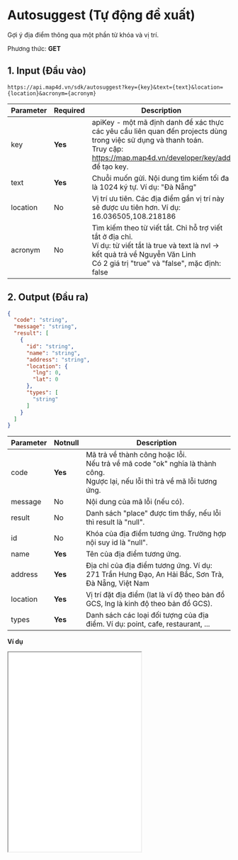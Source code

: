 # Autosuggest (Tự động đề xuất)
Gợi ý địa điểm thông qua một phần từ khóa và vị trí.

Phương thức: **GET**
## 1. Input (Đầu vào)
```
https://api.map4d.vn/sdk/autosuggest?key={key}&text={text}&location={location}&acronym={acronym}
```
| Parameter | Required | Description                                                                                                                                                                       |
|-----------|----------|-----------------------------------------------------------------------------------------------------------------------------------------------------------------------------------|
| key       | **Yes**  | apiKey - một mã định danh để xác thực các yêu cầu liên quan đến projects dùng trong việc sử dụng và thanh toán. <br>Truy cập: https://map.map4d.vn/developer/key/add để tạo key. |
| text      | **Yes**  | Chuỗi muốn gửi. Nội dung tìm kiếm tối đa là 1024 ký tự. Ví dụ: "Đà Nẵng"                                                                                                                                                  |
| location  | No       | Vị trí ưu tiên. Các địa điểm gần vị trí này sẽ được ưu tiên hơn. Ví dụ: 16.036505,108.218186                                                                                      |
| acronym   | No       | Tìm kiếm theo từ viết tắt. Chỉ hỗ trợ viết tắt ở địa chỉ.  <br>Ví dụ: từ viết tắt là true và text là nvl -> kết quả trả về Nguyễn Văn Linh <br>Có 2 giá trị "true" và "false", mặc định: false                                                                     |
## 2. Output (Đầu ra)
```json
{
  "code": "string",
  "message": "string",
  "result": [
    {
      "id": "string",
      "name": "string",
      "address": "string",
      "location": {
        "lng": 0,
        "lat": 0
      },
      "types": [
        "string"
      ]
    }
  ]
}
```
| Parameter | Notnull | Description                                                                                                                       |
|-----------|---------|-----------------------------------------------------------------------------------------------------------------------------------|
| code      | **Yes** | Mã trả về thành công hoặc lỗi.<br>Nếu trả về mã code "ok" nghĩa là thành công.<br>Ngược lại, nếu lỗi thì trả về mã lỗi tương ứng. |
| message   | No      | Nội dung của mã lỗi (nếu có).                                                                                                     |
| result    | No      | Danh sách "place" được tìm thấy, nếu lỗi thì result là "null".                                                                    |
| id        | No      | Khóa của địa điểm tương ứng. Trường hợp nội suy id là "null".                                                                     |
| name      | **Yes** | Tên của địa điểm tương ứng.                                                                                                       |
| address   | **Yes** | Địa chỉ của địa điểm tương ứng. Ví dụ: 271 Trần Hưng Đạo, An Hải Bắc, Sơn Trà, Đà Nẵng, Việt Nam                                  |
| location  | **Yes** | Vị trí đặt địa điểm (lat là vĩ độ theo bản đồ GCS, lng là kinh độ theo bản đồ GCS).                                               |
| types     | **Yes** | Danh sách các loại đối tượng của địa điểm. Ví dụ: point, cafe, restaurant, ...                                                    |

**Ví dụ**
<iframe src="./examples/v1.0/autosugest.html" height="450px";> </iframe>

